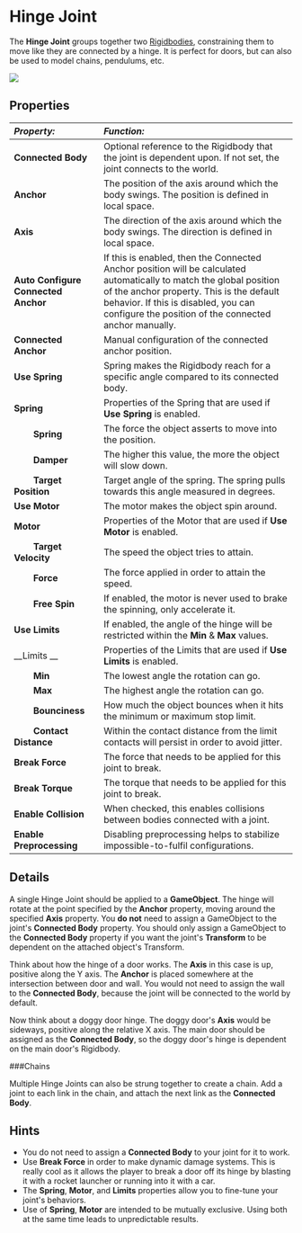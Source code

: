 Hinge Joint
===========


The __Hinge Joint__ groups together two [Rigidbodies](class-Rigidbody), constraining them to move like they are connected by a hinge. It is perfect for doors, but can also be used to model chains, pendulums, etc.


![](../uploads/Main/Inspector-HingeJoint.png) 

Properties
----------



|**_Property:_** |**_Function:_** |
|:---|:---|
|__Connected Body__ |Optional reference to the Rigidbody that the joint is dependent upon. If not set, the joint connects to the world. |
|__Anchor__ |The position of the axis around which the body swings. The position is defined in local space. |
|__Axis__ |The direction of the axis around which the body swings. The direction is defined in local space. |
|__Auto Configure Connected Anchor__ |If this is enabled, then the Connected Anchor position will be calculated automatically to match the global position of the anchor property. This is the default behavior. If this is disabled, you can configure the position of the connected anchor manually.|
|__Connected Anchor__ |Manual configuration of the connected anchor position. |
|__Use Spring__ |Spring makes the Rigidbody reach for a specific angle compared to its connected body. |
|__Spring__ |Properties of the Spring that are used if __Use Spring__ is enabled. |
|&#160;&#160;&#160;&#160;&#160;&#160;&#160;&#160;__Spring__ |The force the object asserts to move into the position. |
|&#160;&#160;&#160;&#160;&#160;&#160;&#160;&#160;__Damper__ |The higher this value, the more the object will slow down. |
|&#160;&#160;&#160;&#160;&#160;&#160;&#160;&#160;__Target Position__ |Target angle of the spring. The spring pulls towards this angle measured in degrees. |
|__Use Motor__ |The motor makes the object spin around. |
|__Motor__ |Properties of the Motor that are used if __Use Motor__ is enabled. |
|&#160;&#160;&#160;&#160;&#160;&#160;&#160;&#160;__Target Velocity__ |The speed the object tries to attain. |
|&#160;&#160;&#160;&#160;&#160;&#160;&#160;&#160;__Force__ |The force applied in order to attain the speed. |
|&#160;&#160;&#160;&#160;&#160;&#160;&#160;&#160;__Free Spin__ |If enabled, the motor is never used to brake the spinning, only accelerate it. |
|__Use Limits__ |If enabled, the angle of the hinge will be restricted within the __Min__ & __Max__ values. |
|__Limits __ |Properties of the Limits that are used if __Use Limits__ is enabled. |
|&#160;&#160;&#160;&#160;&#160;&#160;&#160;&#160;__Min__ |The lowest angle the rotation can go. |
|&#160;&#160;&#160;&#160;&#160;&#160;&#160;&#160;__Max__ |The highest angle the rotation can go. |
|&#160;&#160;&#160;&#160;&#160;&#160;&#160;&#160;__Bounciness__ |How much the object bounces when it hits the minimum or maximum stop limit. |
|&#160;&#160;&#160;&#160;&#160;&#160;&#160;&#160;__Contact Distance__ | Within the contact distance from the limit contacts will persist in order to avoid jitter.|
|__Break Force__ |The force that needs to be applied for this joint to break. |
|__Break Torque__ |The torque that needs to be applied for this joint to break. |
|__Enable Collision__ |When checked, this enables collisions between bodies connected with a joint. |
|__Enable Preprocessing__ | Disabling preprocessing helps to stabilize impossible-to-fulfil configurations. |

Details
-------


A single Hinge Joint should be applied to a __GameObject__. The hinge will rotate at the point specified by the __Anchor__ property, moving around the specified __Axis__ property. You **do not** need to assign a GameObject to the joint's __Connected Body__ property. You should only assign a GameObject to the __Connected Body__ property if you want the joint's __Transform__ to be dependent on the attached object's Transform.

Think about how the hinge of a door works. The __Axis__ in this case is up, positive along the Y axis. The __Anchor__ is placed somewhere at the intersection between door and wall. You would not need to assign the wall to the __Connected Body__, because the joint will be connected to the world by default.

Now think about a doggy door hinge. The doggy door's __Axis__ would be sideways, positive along the relative X axis. The main door should be assigned as the __Connected Body__, so the doggy door's hinge is dependent on the main door's Rigidbody.


###Chains

Multiple Hinge Joints can also be strung together to create a chain. Add a joint to each link in the chain, and attach the next link as the __Connected Body__.


Hints
-----


* You do not need to assign a __Connected Body__ to your joint for it to work.
* Use __Break Force__ in order to make dynamic damage systems. This is really cool as it allows the player to break a door off its hinge by blasting it with a rocket launcher or running into it with a car.
* The __Spring__, __Motor__, and __Limits__ properties allow you to fine-tune your joint's behaviors.
* Use of __Spring__, __Motor__ are intended to be mutually exclusive.  Using both at the same time leads to unpredictable results.
